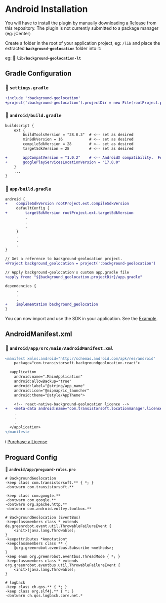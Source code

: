 # Android Installation

You will have to install the plugin by manually downloading [a Release](https://github.com/transistorsoft/background-geolocation-lt/releases) from this repository.  The plugin is not currently submitted to a package manager (eg: jCenter)

Create a folder in the root of your application project, eg: `/lib` and place the extracted **`background-geolocation`** folder into it:

eg: :open_file_folder: **`lib/background-geolocation-lt`**

## Gradle Configuration

### :open_file_folder: **`settings.gradle`**

```diff
+include ':background-geolocation'
+project(':background-geolocation').projectDir = new File(rootProject.projectDir, './lib/background-geolocation-lt/android/background-geolocation')
```

### :open_file_folder: **`android/build.gradle`**

```diff
buildscript {
    ext {
        buildToolsVersion = "28.0.3"  # <-- set as desired
        minSdkVersion = 16            # <-- set as desired
        compileSdkVersion = 28        # <-- set as desired
        targetSdkVersion = 28         # <-- set as desired

+       appCompatVersion = "1.0.2"    # <-- AndroidX compatibility.  For pre-androidX, specify support lib version.
+       googlePlayServicesLocationVersion = "17.0.0"
    }
    ...
}
```

### :open_file_folder: **`app/build.gradle`**

```diff
android {
+    compileSdkVersion rootProject.ext.compileSdkVersion
     defaultConfig {
+        targetSdkVersion rootProject.ext.targetSdkVersion
         .
         .
         .
     }
     .
     .
     .
}

// Get a reference to background-geolocation project.
+Project background_geolocation = project(':background-geolocation')

// Apply background-geolocation's custom app.gradle file
+apply from: "${background_geolocation.projectDir}/app.gradle"

dependencies {
     .
     .
     .
+    implementation background_geolocation
}

```

You can now import and use the SDK in your application.  See the [Example](../README.md#android).

## AndroidManifest.xml

### :open_file_folder: **`android/app/src/main/AndroidManifest.xml`**

```diff
<manifest xmlns:android="http://schemas.android.com/apk/res/android"
    package="com.transistorsoft.backgroundgeolocation.react">

  <application
    android:name=".MainApplication"
    android:allowBackup="true"
    android:label="@string/app_name"
    android:icon="@mipmap/ic_launcher"
    android:theme="@style/AppTheme">

    <!-- react-native-background-geolocation licence -->
+   <meta-data android:name="com.transistorsoft.locationmanager.license" android:value="YOUR_LICENCE_KEY_HERE" />
    .
    .
    .
  </application>
</manifest>

```

:information_source: [Purchase a License](http://www.transistorsoft.com/shop/products/native-background-geolocation)

## Proguard Config

:open_file_folder: **`android/app/proguard-rules.pro`**

```proguard
# BackgroundGeolocation
-keep class com.transistorsoft.** { *; }
-dontwarn com.transistorsoft.**

-keep class com.google.**
-dontwarn com.google.**
-dontwarn org.apache.http.**
-dontwarn com.android.volley.toolbox.**

# BackgroundGeolocation (EventBus)
-keepclassmembers class * extends de.greenrobot.event.util.ThrowableFailureEvent {
    <init>(java.lang.Throwable);
}
-keepattributes *Annotation*
-keepclassmembers class ** {
    @org.greenrobot.eventbus.Subscribe <methods>;
}
-keep enum org.greenrobot.eventbus.ThreadMode { *; }
-keepclassmembers class * extends org.greenrobot.eventbus.util.ThrowableFailureEvent {
    <init>(java.lang.Throwable);
}

# logback
-keep class ch.qos.** { *; }
-keep class org.slf4j.** { *; }
-dontwarn ch.qos.logback.core.net.*
```
